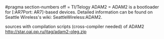 \#pragma section-numbers off = TI/Telogy ADAM2 = ADAM2 is a bootloader
for \[:AR7Port: AR7\]-based devices. Detailed information can be found
on Seattle Wireless's wiki: SeattleWireless:ADAM2.

sources with compilation scripts (cross-compiler needed) of ADAM2
<http://star.oai.pp.ru/jtag/adam2-oleg.zip>

